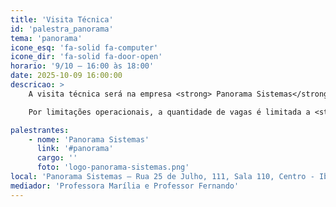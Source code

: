 ```yaml
---
title: 'Visita Técnica'
id: 'palestra_panorama'
tema: 'panorama'
icone_esq: 'fa-solid fa-computer'
icone_dir: 'fa-solid fa-door-open'
horario: '9/10 – 16:00 às 18:00'
date: 2025-10-09 16:00:00
descricao: >
    A visita técnica será na empresa <strong> Panorama Sistemas</strong>. Endereço: Rua 25 de Julho, 111, Sala 110. Centro - Ibirama/SC. A UDESC vai oferecer transporte (van) para levar os estudantes até na empresa. <strong> O transporte vai sair do CEAVI às 15:30h.</strong>

    Por limitações operacionais, a quantidade de vagas é limitada a <strong>VAGAS ESGOTADAS</strong>. Preencha o formulário abaixo para se inscrever na visita técnica. Caso a quantidade de inscritos ultrapasse a quantidade de vagas, o critério de seleção será a ordem de inscrição. Os inscritos selecionados serão comunicados até 8/10. Em caso de dúvidas sobre a visita técnica, pode entrar em contato com os professores Marília ou Fernando.

palestrantes:
    - nome: 'Panorama Sistemas'
      link: '#panorama'
      cargo: ''
      foto: 'logo-panorama-sistemas.png'
local: 'Panorama Sistemas – Rua 25 de Julho, 111, Sala 110, Centro - Ibirama/SC'
mediador: 'Professora Marília e Professor Fernando'
---
```

